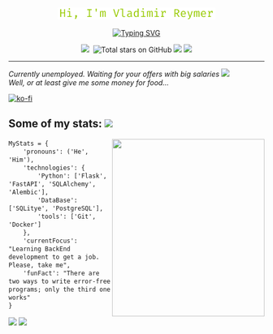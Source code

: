 <p align="center"><img src="./name.png">
<!-- <img src="https://media.giphy.com/media/mGcNjsfWAjY5AEZNw6/giphy.gif" width="50px" height="50px"></h2></p> -->

<p align="center"><a href="https://git.io/typing-svg"><img src="https://readme-typing-svg.demolab.com?font=Fira+Code&size=22&pause=1000&color=97CA00&center=true&vCenter=true&width=500&lines=Probably+Junior+Backend+developer;Trying+to+overcome+laziness+every+day;and+win%2C+sometimes..." alt="Typing SVG" /></a></p>

 
<p align="center">
    <img src="https://img.shields.io/github/watchers/peymone/peymone?color=orange&label=visitors&logo=CBS&logoColor=orange&style=for-the-badge">
    <img src="https://img.shields.io/github/followers/peymone?color=yellow&logo=Opsgenie&logoColor=yellow&style=for-the-badge" alt="">
    <img src="https://img.shields.io/github/stars/peymone?color=green&logo=Apache%20Spark&logoColor=green&style=for-the-badge" alt="Total stars on GitHub">
    <a href="https://t.me/neitendo"><img src="https://img.shields.io/static/v1?label=Telegram&message=link&style=for-the-badge&l&logo=telegram&color=blue"></a>
    <a href="https://vk.com/cassidy_bell"><img src="https://img.shields.io/static/v1?label=vk&message=link&style=for-the-badge&logo=vk&logoColor=lueviolet&color=violet"></a>
</p>

---




_Currently unemployed. Waiting for your offers with big salaries <img src="https://i.giphy.com/media/v1.Y2lkPTc5MGI3NjExd29jdDJyYXM4dDZ0eGV0ZnU4OGpuMnd0YjJnYW9pdHR0dmFzN2VnMiZlcD12MV9pbnRlcm5hbF9naWZfYnlfaWQmY3Q9Zw/ZOlWCtwzAJNWmRTIvm/giphy.gif" width="80px">_<br>
_Well, or at least give me some money for food..._ 

[![ko-fi](https://ko-fi.com/img/githubbutton_sm.svg)](https://ko-fi.com/Q5Q513NEGR)


<h2>Some of my stats: <img src="https://media.giphy.com/media/Vf3ZKdillTMOOaOho0/giphy.gif" width="40px"></h2>
<img src="https://media.giphy.com/media/Ll22OhMLAlVDb8UQWe/giphy.gif" align="right" width="300px" height="350px">

``` 
MyStats = {
    'pronouns': ('He', 'Him'),
    'technologies': {
        'Python': ['Flask', 'FastAPI', 'SQLAlchemy', 'Alembic'],
        'DataBase': ['SQLitye', 'PostgreSQL'],
        'tools': ['Git', 'Docker']
    },
    'currentFocus': "Learning BackEnd development to get a job. Please, take me",
    'funFact': "There are two ways to write error-free programs; only the third one works"
}
```

<p>

<img align="center" src="https://github-readme-stats.vercel.app/api?username=peymone&show_icons=true&hide_title=true&title_color=97CA00&icon_color=97CA00&include_all_commits=true&count_private=true&bg_color=00000000&hide_border=true" width="46%">

<img align="center" src="https://github-readme-stats.vercel.app/api/top-langs/?username=peymone&layout=compact&hide_title=true&bg_color=00000000&hide_border=true" width="49%">
